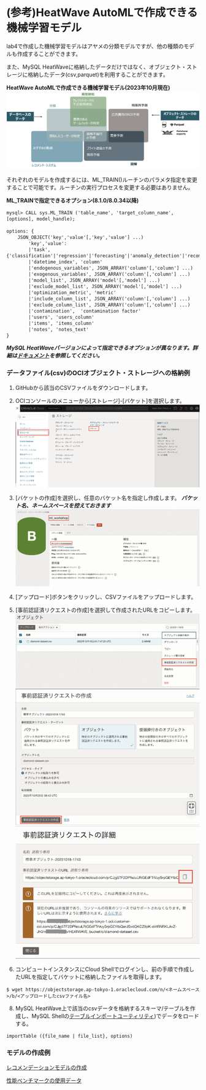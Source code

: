 # (参考)HeatWave AutoMLで作成できる機械学習モデル
lab4で作成した機械学習モデルはアヤメの分類モデルですが、他の種類のモデルも作成することができます。

また、MySQL HeatWaveに格納したデータだけではなく、オブジェクト・ストレージに格納したデータ(csv,parquet)を利用することができます。

**HeatWave AutoMLで作成できる機械学習モデル(2023年10月現在)**
![kindof_model](./image/kindof_model.png)

それぞれのモデルを作成するには、ML_TRAIN()ルーチンのパラメタ指定を変更することで可能です。ルーチンの実行プロセスを変更する必要はありません。

**ML_TRAINで指定できるオプション(8.1.0/8.0.34以降)**

```
mysql> CALL sys.ML_TRAIN ('table_name', 'target_column_name', [options], model_handle);
 
options: {
    JSON_OBJECT('key','value'[,'key','value'] ...)
        'key','value':
        |'task', {'classification'|'regression'|'forecasting'|'anomaly_detection'|'recommendation'}|NULL
        |'datetime_index', 'column'
        |'endogenous_variables', JSON_ARRAY('column'[,'column'] ...)
        |'exogenous_variables', JSON_ARRAY('column'[,'column'] ...)
        |'model_list', JSON_ARRAY('model'[,'model'] ...)
        |'exclude_model_list', JSON_ARRAY('model'[,'model'] ...)
        |'optimization_metric', 'metric'
        |'include_column_list', JSON_ARRAY('column'[,'column'] ...)
        |'exclude_column_list', JSON_ARRAY('column'[,'column'] ...)
        |'contamination',  'contamination factor'
        |'users', 'users_column'
        |'items', 'items_column'
        |'notes', 'notes_text'
}
```

***MySQL HeatWaveバージョンによって指定できるオプションが異なります。詳細は[ドキュメント](https://dev.mysql.com/doc/heatwave/en/mys-hwaml-ml-train.html)を参照してください。***

### データファイル(csv)のOCIオブジェクト・ストレージへの格納例
1. GitHubから該当のCSVファイルをダウンロードします。

2. OCIコンソールのメニューから[ストレージ]-[バケット]を選択します。
   ![bucket_menu](./image/bucket_menu.png)
   
3. [バケットの作成]を選択し、任意のバケット名を指定し作成します。
    ***バケット名、ネームスペースを控えておきます***
   ![bucket_name](./image/bucket_name.png)

4. [アップロード]ボタンをクリックし、CSVファイルをアップロードします。

5. [事前認証済リクエストの作成]を選択して作成されたURLをコピーします。
   ![bucket_par_request](./image/bucket_par_request.png)
   ![bucket_create_parrequest](./image/bucket_create_parrequest.png)
   ![create_par_request](./image/create_par_request.png)
   
7. コンピュートインスタンスにCloud Shellでログインし、前の手順で作成したURLを指定してバケットに格納したファイルを取得します。
  ```
  $ wget https://objectstorage.ap-tokyo-1.oraclecloud.com/n/<ネームスペース>/b/<アップロードしたcsvファイル名>
  ```

8. MySQL HeatWave上で該当のcsvデータを格納するスキーマ/テーブルを作成し、MySQL Shellの[テーブルインポートユーティリティ](https://dev.mysql.com/doc/mysql-shell/8.0/ja/mysql-shell-utilities-parallel-table.html))でデータをロードする。
  ```
  importTable ({file_name | file_list}, options)
  ```

### モデルの作成例
[レコメンデーションモデルの作成](./recommendation.md)

[性能ベンチマークの使用データ](https://github.com/oracle-samples/heatwave-ml)
